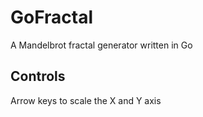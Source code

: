 # GoFractal
A Mandelbrot fractal generator written in Go

## Controls
Arrow keys to scale the X and Y axis
